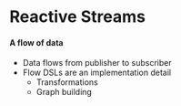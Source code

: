 # Reactive Streams
#### A flow of data

- Data flows from publisher to subscriber
- Flow DSLs are an implementation detail
  - Transformations
  - Graph building
